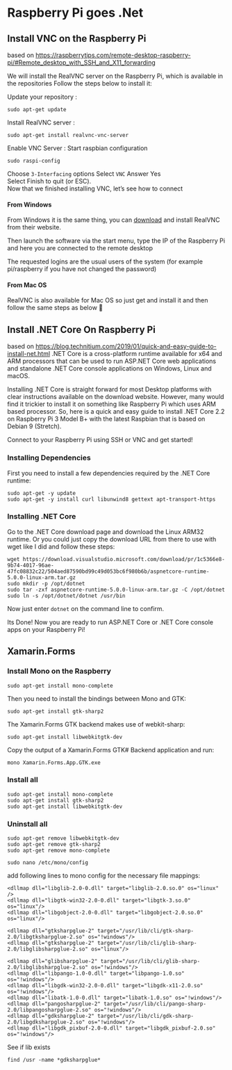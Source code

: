 # Raspberry Pi goes .Net
## Install VNC on the Raspberry Pi
based on https://raspberrytips.com/remote-desktop-raspberry-pi/#Remote_desktop_with_SSH_and_X11_forwarding

We will install the RealVNC server on the Raspberry Pi, which is available in the repositories
Follow the steps below to install it:

Update your repository :
```
sudo apt-get update
```

Install RealVNC server :
```
sudo apt-get install realvnc-vnc-server
```

Enable VNC Server :
Start raspbian configuration
```
sudo raspi-config
```

Choose ```3-Interfacing``` options 
Select ```VNC``` 
Answer Yes  
Select Finish to quit (or ESC).  
Now that we finished installing VNC, let’s see how to connect
  
#### From Windows
From Windows it is the same thing, you can [download](https://www.realvnc.com/fr/connect/download/viewer/windows/) and install RealVNC from their website.

Then launch the software via the start menu, type the IP of the Raspberry Pi and here you are connected to the remote desktop

The requested logins are the usual users of the system (for example pi/raspberry if you have not changed the password)

#### From Mac OS
RealVNC is also available for Mac OS  so just get and install it and then follow the same steps as below 🙂  
  
  
  
## Install .NET Core On Raspberry Pi
based on https://blog.technitium.com/2019/01/quick-and-easy-guide-to-install-net.html
.NET Core is a cross-platform runtime available for x64 and ARM processors that can be used to run ASP.NET Core web applications and standalone .NET Core console applications on Windows, Linux and macOS.

Installing .NET Core is straight forward for most Desktop platforms with clear instructions available on the download website. However, many would find it trickier to install it on something like Raspberry Pi which uses ARM based processor. So, here is a quick and easy guide to install .NET Core 2.2 on Raspberry Pi 3 Model B+ with the latest Raspbian that is based on Debian 9 (Stretch).

Connect to your Raspberry Pi using SSH or VNC and get started!

### Installing Dependencies
First you need to install a few dependencies required by the .NET Core runtime:

```
sudo apt-get -y update
sudo apt-get -y install curl libunwind8 gettext apt-transport-https
```

### Installing .NET Core
Go to the .NET Core download page and download the Linux ARM32 runtime. Or you could just copy the download URL from there to use with wget like I did and follow these steps:

```
wget https://download.visualstudio.microsoft.com/download/pr/1c5366e8-9b74-4017-96ae-47fc08832c22/504aed87590bd99c49d053bc6f980b6b/aspnetcore-runtime-5.0.0-linux-arm.tar.gz
sudo mkdir -p /opt/dotnet
sudo tar -zxf aspnetcore-runtime-5.0.0-linux-arm.tar.gz -C /opt/dotnet
sudo ln -s /opt/dotnet/dotnet /usr/bin
```

Now just enter ```dotnet``` on the command line to confirm.

Its Done!
Now you are ready to run ASP.NET Core or .NET Core console apps on your Raspberry Pi!


## Xamarin.Forms
### Install Mono on the Raspberry

```
sudo apt-get install mono-complete
```
   
Then you need to install the bindings between Mono and GTK:  
```
sudo apt-get install gtk-sharp2
```

The Xamarin.Forms GTK backend makes use of webkit-sharp:
```
sudo apt-get install libwebkitgtk-dev
```

Copy the output of a Xamarin.Forms GTK# Backend application and run:  
```
mono Xamarin.Forms.App.GTK.exe
```

### Install all
```
sudo apt-get install mono-complete
sudo apt-get install gtk-sharp2
sudo apt-get install libwebkitgtk-dev
```
    
### Uninstall all
```
sudo apt-get remove libwebkitgtk-dev
sudo apt-get remove gtk-sharp2
sudo apt-get remove mono-complete
```
   
```
sudo nano /etc/mono/config   
```

add following lines to mono config for the necessary file mappings:
```
<dllmap dll="libglib-2.0-0.dll" target="libglib-2.0.so.0" os="linux" />
<dllmap dll="libgtk-win32-2.0-0.dll" target="libgtk-3.so.0" os="linux"/>
<dllmap dll="libgobject-2.0-0.dll" target="libgobject-2.0.so.0" os="linux"/>

<dllmap dll="gtksharpglue-2" target="/usr/lib/cli/gtk-sharp-2.0/libgtksharpglue-2.so" os="!windows"/> 
<dllmap dll="gtksharpglue-2" target="/usr/lib/cli/glib-sharp-2.0/libglibsharpglue-2.so" os="linux"/>

<dllmap dll="glibsharpglue-2" target="/usr/lib/cli/glib-sharp-2.0/libglibsharpglue-2.so" os="!windows"/>   
<dllmap dll="libpango-1.0-0.dll" target="libpango-1.0.so" os="!windows"/> 
<dllmap dll="libgdk-win32-2.0-0.dll" target="libgdk-x11-2.0.so" os="!windows"/> 
<dllmap dll="libatk-1.0-0.dll" target="libatk-1.0.so" os="!windows"/> 
<dllmap dll="pangosharpglue-2" target="/usr/lib/cli/pango-sharp-2.0/libpangosharpglue-2.so" os="!windows"/> 
<dllmap dll="gdksharpglue-2" target="/usr/lib/cli/gdk-sharp-2.0/libgdksharpglue-2.so" os="!windows"/> 
<dllmap dll="libgdk_pixbuf-2.0-0.dll" target="libgdk_pixbuf-2.0.so" os="!windows"/> 
```
   
See if lib exists
```
find /usr -name *gdksharpglue*
```

